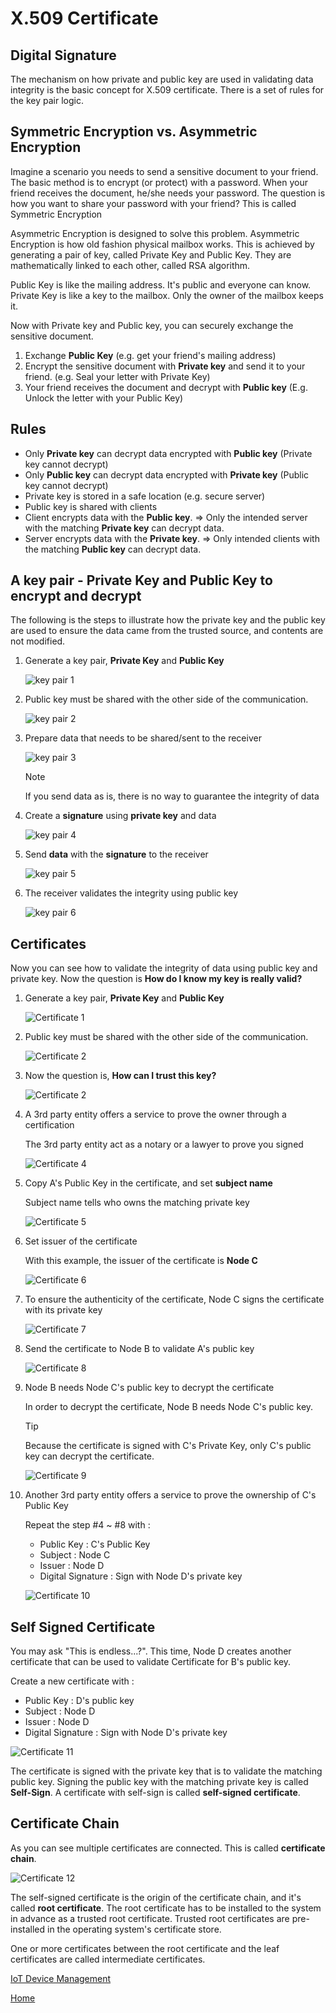 # X.509 Certificate

## Digital Signature

The mechanism on how private and public key are used in validating data integrity is the basic concept for X.509 certificate.
There is a set of rules for the key pair logic.

## Symmetric Encryption vs. Asymmetric Encryption

Imagine a scenario you needs to send a sensitive document to your friend.  The basic method is to encrypt (or protect) with a password.  When your friend receives the document, he/she needs your password.  The question is how you want to share your password with your friend?  This is called Symmetric Encryption

Asymmetric Encryption is designed to solve this problem.  Asymmetric Encryption is how old fashion physical mailbox works.  This is achieved by generating a pair of key, called Private Key and Public Key.  They are mathematically linked to each other, called RSA algorithm.

Public Key is like the mailing address.  It's public and everyone can know.  
Private Key is like a key to the mailbox.  Only the owner of the mailbox keeps it.

Now with Private key and Public key, you can securely exchange the sensitive document.

1. Exchange **Public Key** (e.g. get your friend's mailing address)
1. Encrypt the sensitive document with **Private key** and send it to your friend.  (e.g. Seal your letter with Private Key)
1. Your friend receives the document and decrypt with **Public key** (E.g. Unlock the letter with your Public Key)

## Rules

- Only **Private key** can decrypt data encrypted with **Public key** (Private key cannot decrypt)
- Only **Public key** can decrypt data encrypted with **Private key** (Public key cannot decrypt)
- Private key is stored in a safe location (e.g. secure server)
- Public key is shared with clients
- Client encrypts data with the **Public key**.  => Only the intended server with the matching **Private key** can decrypt data.
- Server encrypts data with the **Private key**. => Only intended clients with the matching **Public key** can decrypt data.

## A key pair - Private Key and Public Key to encrypt and decrypt

The following is the steps to illustrate how the private key and the public key are used to ensure the data came from the trusted source, and contents are not modified.

1. Generate a key pair, **Private Key** and **Public Key**

    ![key pair 1](media/Key-Pair-01.png)

1. Public key must be shared with the other side of the communication.  

    ![key pair 2](media/Key-Pair-02.png)

1. Prepare data that needs to be shared/sent to the receiver  

    ![key pair 3](media/Key-Pair-03.png)

    > [!NOTE]
    > If you send data as is, there is no way to guarantee the integrity of data

1. Create a **signature** using **private key** and data  

    ![key pair 4](media/Key-Pair-04.png)

1. Send **data** with the **signature** to the receiver  

    ![key pair 5](media/Key-Pair-05.png)

1. The receiver validates the integrity using public key  

    ![key pair 6](media/Key-Pair-06.png)

## Certificates

Now you can see how to validate the integrity of data using public key and private key.  Now the question is **How do I know my key is really valid?**

1. Generate a key pair, **Private Key** and **Public Key**

    ![Certificate 1](media/Certificate-01.png)

1. Public key must be shared with the other side of the communication.  

    ![Certificate 2](media/Certificate-02.png)

1. Now the question is, **How can I trust this key?**

    ![Certificate 2](media/Certificate-03.png)

1. A 3rd party entity offers a service to prove the owner through a certification  

    The 3rd party entity act as a notary or a lawyer to prove you signed

    ![Certificate 4](media/Certificate-04.png)

1. Copy A's Public Key in the certificate, and set **subject name**

    Subject name tells who owns the matching private key  

    ![Certificate 5](media/Certificate-05.png)

1. Set issuer of the certificate

    With this example, the issuer of the certificate is **Node C**

    ![Certificate 6](media/Certificate-06.png)

1. To ensure the authenticity of the certificate, Node C signs the certificate with its private key  

    ![Certificate 7](media/Certificate-07.png)

1. Send the certificate to Node B to validate A's public key  

    ![Certificate 8](media/Certificate-08.png)

1. Node B needs Node C's public key to decrypt the certificate  

    In order to decrypt the certificate, Node B needs Node C's public key.  

    > [!TIP]  
    > Because the certificate is signed with C's Private Key, only C's public key can decrypt the certificate.

    ![Certificate 9](media/Certificate-09.png)

1. Another 3rd party entity offers a service to prove the ownership of C's Public Key  

    Repeat the step #4 ~ #8 with :

    - Public Key : C's Public Key
    - Subject : Node C
    - Issuer : Node D
    - Digital Signature : Sign with Node D's private key

    ![Certificate 10](media/Certificate-10.png)

## Self Signed Certificate

You may ask "This is endless...?".  This time, Node D creates another certificate that can be used to validate Certificate for B's public key.

Create a new certificate with :

- Public Key : D's public key
- Subject : Node D
- Issuer : Node D
- Digital Signature : Sign with Node D's private key

![Certificate 11](media/Certificate-11.png)

The certificate is signed with the private key that is to validate the matching public key.  Signing the public key with the matching private key is called **Self-Sign**.  A certificate with self-sign is called **self-signed certificate**.  

## Certificate Chain

As you can see multiple certificates are connected.  This is called **certificate chain**.

![Certificate 12](media/Certificate-12.png)

The self-signed certificate is the origin of the certificate chain, and it's called **root certificate**. The root certificate has to be installed to the system in advance as a trusted root certificate.  Trusted root certificates are pre-installed in the operating system's certificate store.

One or more certificates between the root certificate and the leaf certificates are called intermediate certificates.

[IoT Device Management](IoT-Device-Management.md)

[Home](../README.md)
